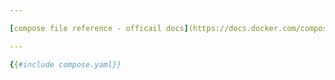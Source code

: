 ```yaml
---

[compose file reference - officail docs](https://docs.docker.com/compose/compose-file/03-compose-file/)

---
```


```yaml
{{#include compose.yaml}}
```
